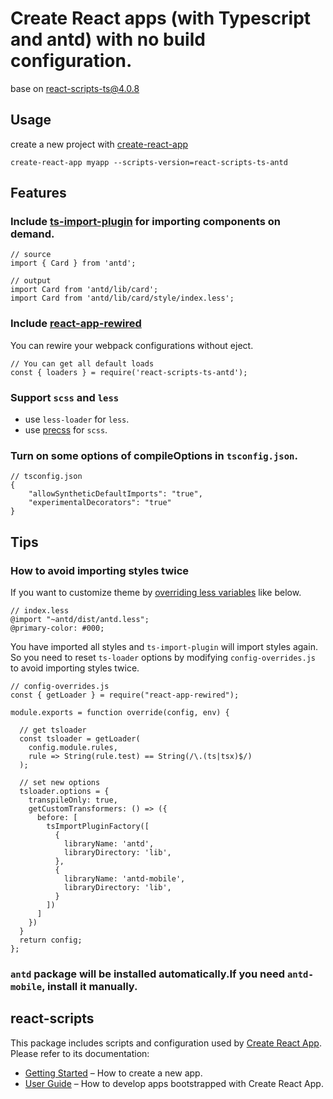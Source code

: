 # Create React apps (with Typescript and antd) with no build configuration.
base on [react-scripts-ts@4.0.8](https://github.com/wmonk/create-react-app-typescript)

## Usage
create a new project with [create-react-app](https://github.com/facebook/create-react-app)
```
create-react-app myapp --scripts-version=react-scripts-ts-antd
```

## Features
### Include [ts-import-plugin](https://github.com/Brooooooklyn/ts-import-plugin) for importing components on demand. 
```
// source
import { Card } from 'antd';

// output
import Card from 'antd/lib/card';
import Card from 'antd/lib/card/style/index.less';
```

### Include [react-app-rewired](https://github.com/timarney/react-app-rewired)
You can rewire your webpack configurations without eject.
```
// You can get all default loads
const { loaders } = require('react-scripts-ts-antd');
```

### Support `scss` and `less`
- use `less-loader` for `less`.
- use [precss](https://github.com/jonathantneal/precss) for `scss`.



### Turn on some options of compileOptions in `tsconfig.json`.
```
// tsconfig.json
{
    "allowSyntheticDefaultImports": "true",
    "experimentalDecorators": "true"
}
```

## Tips

### How to avoid importing styles twice
If you want to customize theme by [overriding less variables](https://ant.design/docs/react/customize-theme) like below.

```
// index.less
@import "~antd/dist/antd.less";
@primary-color: #000;

```

You have imported all styles and `ts-import-plugin` will import styles again. So you need to reset `ts-loader` options by modifying `config-overrides.js` to avoid importing styles twice.
```
// config-overrides.js
const { getLoader } = require("react-app-rewired");

module.exports = function override(config, env) {

  // get tsloader
  const tsloader = getLoader(
    config.module.rules,
    rule => String(rule.test) == String(/\.(ts|tsx)$/)
  );

  // set new options
  tsloader.options = {
    transpileOnly: true,
    getCustomTransformers: () => ({
      before: [
        tsImportPluginFactory([
          {
            libraryName: 'antd',
            libraryDirectory: 'lib',
          },
          {
            libraryName: 'antd-mobile',
            libraryDirectory: 'lib',
          }
        ])
      ]
    })
  }
  return config;
};

```

### `antd` package will be installed automatically.If you need `antd-mobile`, install it manually.

## react-scripts
This package includes scripts and configuration used by [Create React App](https://github.com/facebookincubator/create-react-app).<br>
Please refer to its documentation:

* [Getting Started](https://github.com/facebookincubator/create-react-app/blob/master/README.md#getting-started) – How to create a new app.
* [User Guide](https://github.com/facebookincubator/create-react-app/blob/master/packages/react-scripts/template/README.md) – How to develop apps bootstrapped with Create React App.
